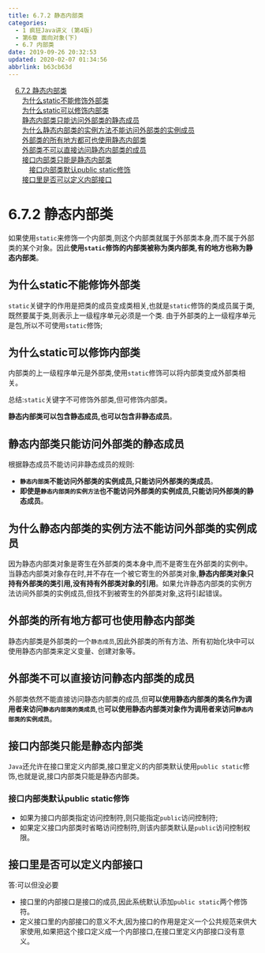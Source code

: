 ```yaml
---
title: 6.7.2 静态内部类
categories: 
  - 1 疯狂Java讲义 (第4版)
  - 第6章 面向对象(下)
  - 6.7 内部类
date: 2019-09-26 20:32:53
updated: 2020-02-07 01:34:56
abbrlink: b63cb63d
---
```

<div id='my_toc'><a href="/JavaReadingNotes/b63cb63d/#6-7-2-静态内部类" class="header_1">6.7.2 静态内部类</a>&nbsp;<br><a href="/JavaReadingNotes/b63cb63d/#为什么static不能修饰外部类" class="header_2">为什么static不能修饰外部类</a>&nbsp;<br><a href="/JavaReadingNotes/b63cb63d/#为什么static可以修饰内部类" class="header_2">为什么static可以修饰内部类</a>&nbsp;<br><a href="/JavaReadingNotes/b63cb63d/#静态内部类只能访问外部类的静态成员" class="header_2">静态内部类只能访问外部类的静态成员</a>&nbsp;<br><a href="/JavaReadingNotes/b63cb63d/#为什么静态内部类的实例方法不能访问外部类的实例成员" class="header_2">为什么静态内部类的实例方法不能访问外部类的实例成员</a>&nbsp;<br><a href="/JavaReadingNotes/b63cb63d/#外部类的所有地方都可也使用静态内部类" class="header_2">外部类的所有地方都可也使用静态内部类</a>&nbsp;<br><a href="/JavaReadingNotes/b63cb63d/#外部类不可以直接访问静态内部类的成员" class="header_2">外部类不可以直接访问静态内部类的成员</a>&nbsp;<br><a href="/JavaReadingNotes/b63cb63d/#接口内部类只能是静态内部类" class="header_2">接口内部类只能是静态内部类</a>&nbsp;<br><a href="/JavaReadingNotes/b63cb63d/#接口内部类默认public-static修饰" class="header_3">接口内部类默认public static修饰</a>&nbsp;<br><a href="/JavaReadingNotes/b63cb63d/#接口里是否可以定义内部接口" class="header_2">接口里是否可以定义内部接口</a>&nbsp;<br></div>
<style>.header_1{margin-left: 1em;}.header_2{margin-left: 2em;}.header_3{margin-left: 3em;}.header_4{margin-left: 4em;}.header_5{margin-left: 5em;}.header_6{margin-left: 6em;}</style>
<!--more-->
<script>if (navigator.platform.search('arm')==-1){document.getElementById('my_toc').style.display = 'none';}var e,p = document.getElementsByTagName('p');while (p.length>0) {e = p[0];e.parentElement.removeChild(e);}</script>

<!--end-->
<!--SSTStart-->
# 6.7.2 静态内部类 #
如果使用`static`来修饰一个内部类,则这个内部类就属于外部类本身,而不属于外部类的某个对象。因此**使用`static`修饰的内部类被称为类内部类,有的地方也称为静态内部类**。
## 为什么static不能修饰外部类 ##
`static`关键字的作用是把类的成员变成类相关,也就是`static`修饰的类成员属于类,既然要属于类,则表示上一级程序单元必须是一个类.
由于外部类的上一级程序单元是包,所以不可使用`static`修饰;
## 为什么static可以修饰内部类 ##
内部类的上一级程序单元是外部类,使用`static`修饰可以将内部类变成外部类相关。

总结:`static`关键字不可修饰外部类,但可修饰内部类。

**静态内部类可以包含静态成员,也可以包含非静态成员**。
## 静态内部类只能访问外部类的静态成员 ##
根据静态成员不能访问非静态成员的规则:
- **`静态内部类`不能访问外部类的实例成员,只能访问外部类的类成员**。
- **即使是`静态内部类的实例方法`也不能访问外部类的实例成员,只能访问外部类的静态成员**。

## 为什么静态内部类的实例方法不能访问外部类的实例成员 ##
因为静态内部类对象是寄生在外部类的类本身中,而不是寄生在外部类的实例中。当静态内部类对象存在时,并不存在一个被它寄生的外部类对象,**静态内部类对象只持有外部类的类引用,没有持有外部类对象的引用**。如果允许静态内部类的实例方法访间外部类的实例成员,但找不到被寄生的外部类对象,这将引起错误。

## 外部类的所有地方都可也使用静态内部类 ##
静态内部类是外部类的一个`静态成员`,因此外部类的所有方法、所有初始化块中可以使用静态内部类来定义变量、创建对象等。
## 外部类不可以直接访问静态内部类的成员 ##
外部类依然不能直接访问静态内部类的成员,但**可以使用静态内部类的类名作为调用者来访问`静态内部类的类成员`**,也**可以使用静态内部类对象作为调用者来访问`静态内部类的实例成员`**。

## 接口内部类只能是静态内部类 ##
`Java`还允许在接口里定义内部类,接口里定义的内部类默认使用`public static`修饰,也就是说,接口内部类只能是静态内部类。
### 接口内部类默认public static修饰 ###
- 如果为接口内部类指定访问控制符,则只能指定`public`访问控制符;
- 如果定义接口内部类时省略访问控制符,则该内部类默认是`public`访问控制权限。

## 接口里是否可以定义内部接口 ##
答:可以但没必要
- 接口里的内部接口是接口的成员,因此系统默认添加`public static`两个修饰符。
- 定义接口里的内部接口的意义不大,因为接口的作用是定义一个公共规范来供大家使用,如果把这个接口定义成一个内部接口,在接口里定义内部接口没有意义。

<!--SSTStop-->

